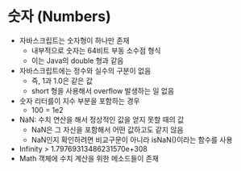 # 숫자 \(Numbers\)

* 자바스크립트는 숫자형이 하나만 존재
  * 내부적으로 숫자는 64비트 부동 소수점 형식
  * 이는 Java의 double 형과 같음
* 자바스크립트에는 정수와 실수의 구분이 없음
  * 즉, 1과 1.0은 같은 값
  * short 형을 사용해서 overflow 발생하는 일 없음
* 숫자 리터를이 지수 부분을 포함하는 경우
  * 100 = 1e2
* NaN: 수치 연산을 해서 정상적인 값을 얻지 못할 때의 값
  * NaN은 그 자신을 포함해서 어떤 값하고도 같지 않음
  * NaN인지 확인하려면 비교구문이 아니라 isNaN\(\)이라는 함수를 사용
* Infinity &gt; 1.79769313486231570e+308
* Math 객체에 수치 계산을 위한 메소드들이 존재

